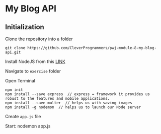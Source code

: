 # My Blog API

## Initialization

Clone the repository into a folder

    git clone https://github.com/CleverProgrammers/pwj-module-8-my-blog-api.git

Install NodeJS from this [LINK](https://nodejs.org/en/)

Navigate to `exercise` folder

Open Terminal

    npm init
    npm install --save express  // express = framework it provides us robust to the features and mobile applications.
    npm install --save multer  // helps us with saving images
    npm install -g nodemon  // helps us to launch our Node server

Create `app.js` file

Start: nodemon app.js
